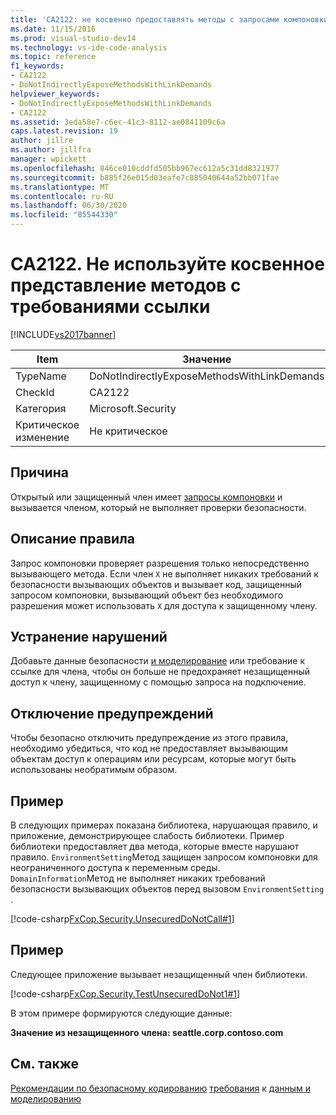 ```yaml
---
title: 'CA2122: не косвенно предоставлять методы с запросами компоновки | Документация Майкрософт'
ms.date: 11/15/2016
ms.prod: visual-studio-dev14
ms.technology: vs-ide-code-analysis
ms.topic: reference
f1_keywords:
- CA2122
- DoNotIndirectlyExposeMethodsWithLinkDemands
helpviewer_keywords:
- DoNotIndirectlyExposeMethodsWithLinkDemands
- CA2122
ms.assetid: 3eda58e7-c6ec-41c3-8112-ae0841109c6a
caps.latest.revision: 19
author: jillre
ms.author: jillfra
manager: wpickett
ms.openlocfilehash: 846ce010cddfd505bb967ec612a5c31dd8321977
ms.sourcegitcommit: b885f26e015d03eafe7c885040644a52bb071fae
ms.translationtype: MT
ms.contentlocale: ru-RU
ms.lasthandoff: 06/30/2020
ms.locfileid: "85544330"
---
```

# <a name="ca2122-do-not-indirectly-expose-methods-with-link-demands"></a>CA2122. Не используйте косвенное представление методов с требованиями ссылки
[!INCLUDE[vs2017banner](../includes/vs2017banner.md)]

|Item|Значение|
|-|-|
|TypeName|DoNotIndirectlyExposeMethodsWithLinkDemands|
|CheckId|CA2122|
|Категория|Microsoft.Security|
|Критическое изменение|Не критическое|

## <a name="cause"></a>Причина
 Открытый или защищенный член имеет [запросы компоновки](https://msdn.microsoft.com/library/a33fd5f9-2de9-4653-a4f0-d9df25082c4d) и вызывается членом, который не выполняет проверки безопасности.

## <a name="rule-description"></a>Описание правила
 Запрос компоновки проверяет разрешения только непосредственно вызывающего метода. Если член `X` не выполняет никаких требований к безопасности вызывающих объектов и вызывает код, защищенный запросом компоновки, вызывающий объект без необходимого разрешения может использовать `X` для доступа к защищенному члену.

## <a name="how-to-fix-violations"></a>Устранение нарушений
 Добавьте данные безопасности [и моделирование](https://msdn.microsoft.com/library/8c37635d-e2c1-4b64-a258-61d9e87405e6) или требование к ссылке для члена, чтобы он больше не предохраняет незащищенный доступ к члену, защищенному с помощью запроса на подключение.

## <a name="when-to-suppress-warnings"></a>Отключение предупреждений
 Чтобы безопасно отключить предупреждение из этого правила, необходимо убедиться, что код не предоставляет вызывающим объектам доступ к операциям или ресурсам, которые могут быть использованы необратимым образом.

## <a name="example"></a>Пример
 В следующих примерах показана библиотека, нарушающая правило, и приложение, демонстрирующее слабость библиотеки. Пример библиотеки предоставляет два метода, которые вместе нарушают правило. `EnvironmentSetting`Метод защищен запросом компоновки для неограниченного доступа к переменным среды. `DomainInformation`Метод не выполняет никаких требований безопасности вызывающих объектов перед вызовом `EnvironmentSetting` .

 [!code-csharp[FxCop.Security.UnsecuredDoNotCall#1](../snippets/csharp/VS_Snippets_CodeAnalysis/FxCop.Security.UnsecuredDoNotCall/cs/FxCop.Security.UnsecuredDoNotCall.cs#1)]

## <a name="example"></a>Пример
 Следующее приложение вызывает незащищенный член библиотеки.

 [!code-csharp[FxCop.Security.TestUnsecuredDoNot1#1](../snippets/csharp/VS_Snippets_CodeAnalysis/FxCop.Security.TestUnsecuredDoNot1/cs/FxCop.Security.TestUnsecuredDoNot1.cs#1)]

 В этом примере формируются следующие данные:

 **Значение из незащищенного члена: seattle.corp.contoso.com**
## <a name="see-also"></a>См. также
 [Рекомендации по безопасному кодированию](https://msdn.microsoft.com/library/4f882d94-262b-4494-b0a6-ba9ba1f5f177) [требования](https://msdn.microsoft.com/library/a33fd5f9-2de9-4653-a4f0-d9df25082c4d) к [данным и моделированию](https://msdn.microsoft.com/library/8c37635d-e2c1-4b64-a258-61d9e87405e6)
